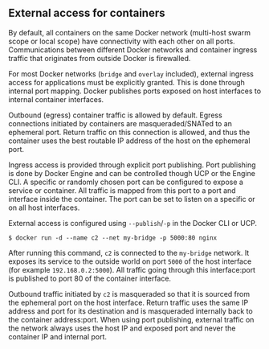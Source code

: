 ## External access for containers

By default, all containers on the same Docker network (multi-host swarm scope or local scope) have connectivity with
each other on all ports. Communications between different Docker networks and container ingress traffic that originates
from outside Docker is firewalled.

For most Docker networks (`bridge` and `overlay` included), external ingress access for applications must be explicitly
granted. This is done through internal port mapping. Docker publishes ports exposed on host interfaces to internal
container interfaces.

Outbound (egress) container traffic is allowed by default. Egress connections initiated by containers are masqueraded/SNATed
to an ephemeral port. Return traffic on this connection is allowed, and thus the container uses the best routable IP
address of the host on the ephemeral port.

Ingress access is provided through explicit port publishing. Port publishing is done by Docker Engine and can be
controlled though UCP or the Engine CLI. A specific or randomly chosen port can be configured to expose a service or
container. All traffic is mapped from this port to a port and interface inside the container. The port can be set to
listen on a specific or on all host interfaces.

External access is configured using `--publish`/`-p` in the Docker CLI or UCP.

````shell script
$ docker run -d --name c2 --net my-bridge -p 5000:80 nginx
````

After running this command, `c2` is connected to the `my-bridge` network. It exposes its service to the outside world
on port `5000` of the host interface (for example `192.168.0.2:5000`). All traffic going through this interface:port is
published to port 80 of the container interface.

Outbound traffic initiated by `c2` is masqueraded so that it is sourced from the ephemeral port on the host interface.
Return traffic uses the same IP address and port for its destination and is masqueraded internally back to the container
address:port. When using port publishing, external traffic on the network always uses the host IP and exposed port and
never the container IP and internal port.
